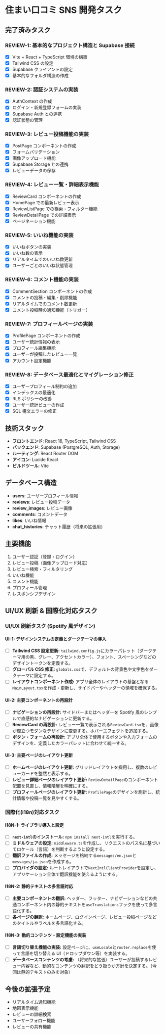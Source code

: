# 住まい口コミ SNS 開発タスク

## 完了済みタスク

### REVIEW-1: 基本的なプロジェクト構造と Supabase 接続

-   [x] Vite + React + TypeScript 環境の構築
-   [x] Tailwind CSS の設定
-   [x] Supabase クライアントの設定
-   [x] 基本的なフォルダ構造の作成

### REVIEW-2: 認証システムの実装

-   [x] AuthContext の作成
-   [x] ログイン・新規登録フォームの実装
-   [x] Supabase Auth との連携
-   [x] 認証状態の管理

### REVIEW-3: レビュー投稿機能の実装

-   [x] PostPage コンポーネントの作成
-   [x] フォームバリデーション
-   [x] 画像アップロード機能
-   [x] Supabase Storage との連携
-   [x] レビューデータの保存

### REVIEW-4: レビュー一覧・詳細表示機能

-   [x] ReviewCard コンポーネントの作成
-   [x] HomePage での最新レビュー表示
-   [x] ReviewListPage での検索・フィルター機能
-   [x] ReviewDetailPage での詳細表示
-   [x] ページネーション機能

### REVIEW-5: いいね機能の実装

-   [x] いいねボタンの実装
-   [x] いいね数の表示
-   [x] リアルタイムでのいいね数更新
-   [x] ユーザーごとのいいね状態管理

### REVIEW-6: コメント機能の実装

-   [x] CommentSection コンポーネントの作成
-   [x] コメントの投稿・編集・削除機能
-   [x] リアルタイムでのコメント数更新
-   [x] コメント投稿時の通知機能（トリガー）

### REVIEW-7: プロフィールページの実装

-   [x] ProfilePage コンポーネントの作成
-   [x] ユーザー統計情報の表示
-   [x] プロフィール編集機能
-   [x] ユーザーが投稿したレビュー一覧
-   [x] アカウント設定機能

### REVIEW-8: データベース最適化とマイグレーション修正

-   [x] ユーザープロフィール制約の追加
-   [x] インデックスの最適化
-   [x] RLS ポリシーの改善
-   [x] ユーザー統計ビューの作成
-   [x] SQL 構文エラーの修正

## 技術スタック

-   **フロントエンド**: React 18, TypeScript, Tailwind CSS
-   **バックエンド**: Supabase (PostgreSQL, Auth, Storage)
-   **ルーティング**: React Router DOM
-   **アイコン**: Lucide React
-   **ビルドツール**: Vite

## データベース構造

-   **users**: ユーザープロフィール情報
-   **reviews**: レビュー投稿データ
-   **review_images**: レビュー画像
-   **comments**: コメントデータ
-   **likes**: いいね情報
-   **chat_histories**: チャット履歴（将来の拡張用）

## 主要機能

1. ユーザー認証（登録・ログイン）
2. レビュー投稿（画像アップロード対応）
3. レビュー検索・フィルタリング
4. いいね機能
5. コメント機能
6. プロフィール管理
7. レスポンシブデザイン

## UI/UX 刷新 & 国際化対応タスク

### UI/UX 刷新タスク (Spotify 風デザイン)

#### UI-1: デザインシステムの定義とダークテーマの導入

-   [ ] **Tailwind CSS 設定更新:** `tailwind.config.js`にカラーパレット（ダークテーマ用の黒、グレー、アクセントカラー）、フォント、スペーシングなどのデザイントークンを定義する。
-   [ ] **グローバル CSS 修正:** `globals.css`で、デフォルトの背景色や文字色をダークテーマに設定する。
-   [ ] **レイアウトコンポーネント作成:** アプリ全体のレイアウトの基盤となる`MainLayout.tsx`を作成・更新し、サイドバーやヘッダーの領域を確保する。

#### UI-2: 主要コンポーネントの再設計

-   [ ] **ナビゲーションの再設計:** サイドバーまたはヘッダーを Spotify 風のシンプルで直感的なナビゲーションに更新する。
-   [ ] **ReviewCard の再設計:** レビュー一覧で表示される`ReviewCard.tsx`を、画像が際立つモダンなデザインに変更する。ホバーエフェクトを追加する。
-   [ ] **ボタン・フォームの再設計:** アプリ全体で使用するボタンや入力フォームのデザインを、定義したカラーパレットに合わせて統一する。

#### UI-3: 主要ページのレイアウト更新

-   [ ] **ホームページのレイアウト更新:** グリッドレイアウトを採用し、複数のレビューカードを整然と表示する。
-   [ ] **レビュー詳細ページのレイアウト更新:** `ReviewDetailPage`のコンポーネント配置を見直し、情報階層を明確にする。
-   [ ] **プロフィールページのレイアウト更新:** `ProfilePage`のデザインを刷新し、統計情報や投稿一覧を見やすくする。

### 国際化(i18n)対応タスク

#### I18N-1: ライブラリ導入と設定

-   [ ] **`next-intl`のインストール:** `npm install next-intl`を実行する。
-   [ ] **ミドルウェアの設定:** `middleware.ts`を作成し、リクエストのパス名に基づいてロケール（言語）を判断するように設定する。
-   [ ] **翻訳ファイルの作成:** メッセージを格納する`messages/en.json`と`messages/ja.json`を作成する。
-   [ ] **プロバイダの設定:** ルートレイアウトで`NextIntlClientProvider`を設定し、アプリケーション全体で翻訳機能を使えるようにする。

#### I18N-2: 静的テキストの多言語対応

-   [ ] **主要コンポーネントの翻訳:** ヘッダー、フッター、ナビゲーションなどの共通コンポーネント内の静的テキストを`useTranslations`フックを使って多言語化する。
-   [ ] **各ページの翻訳:** ホームページ、ログインページ、レビュー投稿ページなどのタイトルやラベルを多言語化する。

#### I18N-3: 動的コンテンツ・設定機能の実装

-   [ ] **言語切り替え機能の実装:** 設定ページに、`useLocale`と`router.replace`を使って言語を切り替える UI（ドロップダウン等）を実装する。
-   [ ] **データベースコンテンツの考慮:** （将来的な拡張）ユーザーが投稿するレビュー内容など、動的なコンテンツの翻訳をどう扱うか方針を決定する。（今回は静的テキストのみを対象）

## 今後の拡張予定

-   リアルタイム通知機能
-   地図表示機能
-   レビューの詳細検索
-   ユーザーフォロー機能
-   レビューの共有機能
